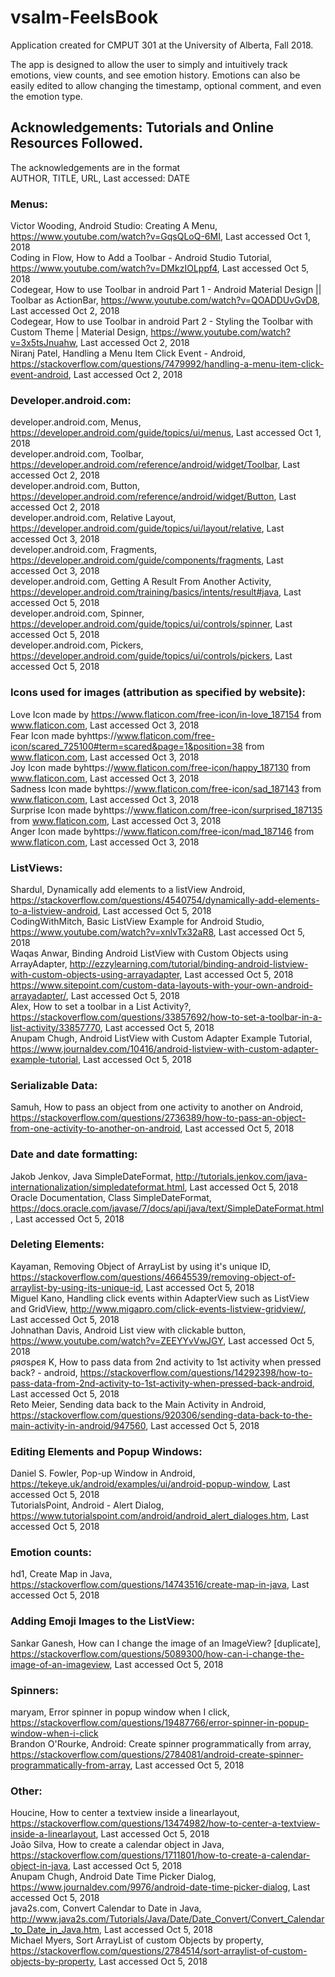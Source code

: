 # vsalm-FeelsBook

Application created for CMPUT 301 at the University of Alberta, Fall 2018.   
  
The app is designed to allow the user to simply and intuitively track emotions, view counts, and see emotion history. Emotions can also be easily edited to allow changing the timestamp, optional comment, and even the emotion type.   

## Acknowledgements: Tutorials and Online Resources Followed. 

The acknowledgements are in the format  
                AUTHOR, TITLE, URL, Last accessed: DATE

### Menus:
Victor Wooding, Android Studio: Creating A Menu, https://www.youtube.com/watch?v=GqsQLoQ-6MI, Last accessed Oct 1, 2018   
Coding in Flow,  How to Add a Toolbar - Android Studio Tutorial, https://www.youtube.com/watch?v=DMkzIOLppf4, Last accessed Oct 5, 2018   
Codegear, How to use Toolbar in android Part 1 - Android Material Design || Toolbar as ActionBar, https://www.youtube.com/watch?v=QOADDUvGvD8, Last accessed Oct 2, 2018   
Codegear, How to use Toolbar in android Part 2 - Styling the Toolbar with Custom Theme | Material Design, https://www.youtube.com/watch?v=3x5tsJnuahw, Last accessed Oct 2, 2018   
Niranj Patel, Handling a Menu Item Click Event - Android, https://stackoverflow.com/questions/7479992/handling-a-menu-item-click-event-android, Last accessed Oct 2, 2018   
 
### Developer.android.com:
developer.android.com, Menus, https://developer.android.com/guide/topics/ui/menus, Last accessed Oct 1, 2018   
developer.android.com, Toolbar, https://developer.android.com/reference/android/widget/Toolbar, Last accessed Oct 2, 2018   
developer.android.com, Button, https://developer.android.com/reference/android/widget/Button, Last accessed Oct 2, 2018   
developer.android.com, Relative Layout, https://developer.android.com/guide/topics/ui/layout/relative, Last accessed Oct 3, 2018   
developer.android.com, Fragments, https://developer.android.com/guide/components/fragments, Last accessed Oct 3, 2018   
developer.android.com, Getting A Result From Another Activity, https://developer.android.com/training/basics/intents/result#java, Last accessed Oct 5, 2018   
developer.android.com, Spinner, https://developer.android.com/guide/topics/ui/controls/spinner, Last accessed Oct 5, 2018  
developer.android.com, Pickers, https://developer.android.com/guide/topics/ui/controls/pickers, Last accessed Oct 5, 2018

### Icons used for images (attribution as specified by website):  
Love Icon made by https://www.flaticon.com/free-icon/in-love_187154  from www.flaticon.com, Last accessed Oct 3, 2018  
Fear Icon made byhttps://www.flaticon.com/free-icon/scared_725100#term=scared&page=1&position=38  from www.flaticon.com, Last accessed Oct 3, 2018  
Joy Icon made byhttps://www.flaticon.com/free-icon/happy_187130  from www.flaticon.com, Last accessed Oct 3, 2018  
Sadness Icon made byhttps://www.flaticon.com/free-icon/sad_187143  from www.flaticon.com, Last accessed Oct 3, 2018  
Surprise Icon made byhttps://www.flaticon.com/free-icon/surprised_187135  from www.flaticon.com, Last accessed Oct 3, 2018  
Anger Icon made byhttps://www.flaticon.com/free-icon/mad_187146  from www.flaticon.com, Last accessed Oct 3, 2018  


### ListViews:
Shardul, Dynamically add elements to a listView Android, https://stackoverflow.com/questions/4540754/dynamically-add-elements-to-a-listview-android, Last accessed Oct 5, 2018   
CodingWithMitch, Basic ListView Example for Android Studio, https://www.youtube.com/watch?v=xnlvTx32aR8, Last accessed Oct 5, 2018   
Waqas Anwar, Binding Android ListView with Custom Objects using ArrayAdapter, http://ezzylearning.com/tutorial/binding-android-listview-with-custom-objects-using-arrayadapter, Last accessed Oct 5, 2018   
https://www.sitepoint.com/custom-data-layouts-with-your-own-android-arrayadapter/, Last accessed Oct 5, 2018   
Alex, How to set a toolbar in a List Activity?, https://stackoverflow.com/questions/33857692/how-to-set-a-toolbar-in-a-list-activity/33857770, Last accessed Oct 5, 2018   
Anupam Chugh, Android ListView with Custom Adapter Example Tutorial, https://www.journaldev.com/10416/android-listview-with-custom-adapter-example-tutorial, Last accessed Oct 5, 2018   


### Serializable Data:
Samuh, How to pass an object from one activity to another on Android, https://stackoverflow.com/questions/2736389/how-to-pass-an-object-from-one-activity-to-another-on-android, Last accessed Oct 5, 2018  

### Date and date formatting:
Jakob Jenkov, Java SimpleDateFormat, http://tutorials.jenkov.com/java-internationalization/simpledateformat.html, Last accessed Oct 5, 2018  
Oracle Documentation, Class SimpleDateFormat, https://docs.oracle.com/javase/7/docs/api/java/text/SimpleDateFormat.html, Last accessed Oct 5, 2018  

### Deleting Elements:
Kayaman, Removing Object of ArrayList by using it's unique ID, https://stackoverflow.com/questions/46645539/removing-object-of-arraylist-by-using-its-unique-id, Last accessed Oct 5, 2018   
Miguel Kano, Handling click events within AdapterView such as ListView and GridView, http://www.migapro.com/click-events-listview-gridview/, Last accessed Oct 5, 2018  
Johnathan Davis, Android List view with clickable button, https://www.youtube.com/watch?v=ZEEYYvVwJGY, Last accessed Oct 5, 2018   
ρяσѕρєя K, How to pass data from 2nd activity to 1st activity when pressed back? - android, https://stackoverflow.com/questions/14292398/how-to-pass-data-from-2nd-activity-to-1st-activity-when-pressed-back-android, Last accessed Oct 5, 2018   
Reto Meier, Sending data back to the Main Activity in Android, https://stackoverflow.com/questions/920306/sending-data-back-to-the-main-activity-in-android/947560, Last accessed Oct 5, 2018   

### Editing Elements and Popup Windows:

Daniel S. Fowler, Pop-up Window in Android, https://tekeye.uk/android/examples/ui/android-popup-window, Last accessed Oct 5, 2018   
TutorialsPoint, Android - Alert Dialog, https://www.tutorialspoint.com/android/android_alert_dialoges.htm, Last accessed Oct 5, 2018   

### Emotion counts:
hd1, Create Map in Java, https://stackoverflow.com/questions/14743516/create-map-in-java, Last accessed Oct 5, 2018   

### Adding Emoji Images to the ListView:
Sankar Ganesh, How can I change the image of an ImageView? [duplicate], https://stackoverflow.com/questions/5089300/how-can-i-change-the-image-of-an-imageview, Last accessed Oct 5, 2018   

### Spinners:
maryam, Error spinner in popup window when I click, https://stackoverflow.com/questions/19487766/error-spinner-in-popup-window-when-i-click   
Brandon O'Rourke, Android: Create spinner programmatically from array, https://stackoverflow.com/questions/2784081/android-create-spinner-programmatically-from-array, Last accessed Oct 5, 2018     

### Other:
Houcine, How to center a textview inside a linearlayout, https://stackoverflow.com/questions/13474982/how-to-center-a-textview-inside-a-linearlayout, Last accessed Oct 5, 2018   
João Silva, How to create a calendar object in Java, https://stackoverflow.com/questions/1711801/how-to-create-a-calendar-object-in-java, Last accessed Oct 5, 2018   
Anupam Chugh, Android Date Time Picker Dialog, https://www.journaldev.com/9976/android-date-time-picker-dialog, Last accessed Oct 5, 2018   
java2s.com, Convert Calendar to Date in Java, http://www.java2s.com/Tutorials/Java/Date/Date_Convert/Convert_Calendar_to_Date_in_Java.htm, Last accessed Oct 5, 2018   
Michael Myers, Sort ArrayList of custom Objects by property, https://stackoverflow.com/questions/2784514/sort-arraylist-of-custom-objects-by-property, Last accessed Oct 5, 2018   
